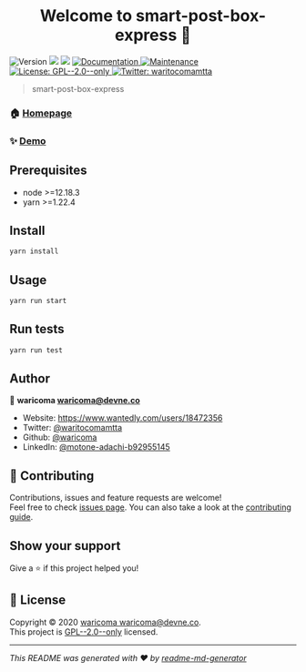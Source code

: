 <h1 align="center">Welcome to smart-post-box-express 👋</h1>
<p>
  <img alt="Version" src="https://img.shields.io/badge/version-1.0.0-blue.svg?cacheSeconds=2592000" />
  <img src="https://img.shields.io/badge/node-%3E%3D12.18.3-blue.svg" />
  <img src="https://img.shields.io/badge/yarn-%3E%3D1.22.4-blue.svg" />
  <a href="https://github.com/cfj-ccc2020-smart-post-box/smart-post-box#readme" target="_blank">
    <img alt="Documentation" src="https://img.shields.io/badge/documentation-yes-brightgreen.svg" />
  </a>
  <a href="https://github.com/cfj-ccc2020-smart-post-box/smart-post-box/graphs/commit-activity" target="_blank">
    <img alt="Maintenance" src="https://img.shields.io/badge/Maintained%3F-yes-green.svg" />
  </a>
  <a href="https://github.com/cfj-ccc2020-smart-post-box/smart-post-box/blob/master/LICENSE" target="_blank">
    <img alt="License: GPL--2.0--only" src="https://img.shields.io/github/license/waricoma/smart-post-box-express" />
  </a>
  <a href="https://twitter.com/waritocomamtta" target="_blank">
    <img alt="Twitter: waritocomamtta" src="https://img.shields.io/twitter/follow/waritocomamtta.svg?style=social" />
  </a>
</p>

> smart-post-box-express

### 🏠 [Homepage](https://github.com/cfj-ccc2020-smart-post-box/smart-post-box#readme)

### ✨ [Demo](https://youtu.be/A8zUHC4ug6E)

## Prerequisites

- node >=12.18.3
- yarn >=1.22.4

## Install

```sh
yarn install
```

## Usage

```sh
yarn run start
```

## Run tests

```sh
yarn run test
```

## Author

👤 **waricoma <waricoma@devne.co>**

* Website: https://www.wantedly.com/users/18472356
* Twitter: [@waritocomamtta](https://twitter.com/waritocomamtta)
* Github: [@waricoma](https://github.com/waricoma)
* LinkedIn: [@motone-adachi-b92955145](https://linkedin.com/in/motone-adachi-b92955145)

## 🤝 Contributing

Contributions, issues and feature requests are welcome!<br />Feel free to check [issues page](https://github.com/cfj-ccc2020-smart-post-box/smart-post-box/issues). You can also take a look at the [contributing guide](https://github.com/cfj-ccc2020-smart-post-box/smart-post-box/blob/master/CONTRIBUTING.md).

## Show your support

Give a ⭐️ if this project helped you!

## 📝 License

Copyright © 2020 [waricoma <waricoma@devne.co>](https://github.com/waricoma).<br />
This project is [GPL--2.0--only](https://github.com/cfj-ccc2020-smart-post-box/smart-post-box/blob/master/LICENSE) licensed.

***
_This README was generated with ❤️ by [readme-md-generator](https://github.com/kefranabg/readme-md-generator)_